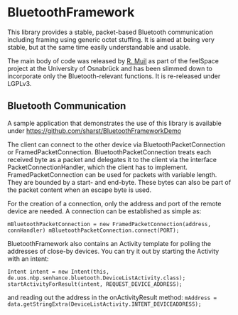 # BluetoothFramework #
This library provides a stable, packet-based Bluetooth communication including framing using generic octet stuffing. It is aimed at being very stable, but at the same time easily understandable and usable.

The main body of code was released by [R. Muil](https://github.com/robertmuil/senhancelib) as part of the feelSpace project at the University of Osnabrück and has been slimmed down to incorporate only the Bluetooth-relevant functions. It is re-released under LGPLv3.

## Bluetooth Communication ##
A sample application that demonstrates the use of this library is available under https://github.com/sharst/BluetoothFrameworkDemo

The client can connect to the other device via BluetoothPacketConnection or FramedPacketConnection. BluetoothPacketConnection treats each received byte as a packet and delegates it to the client via the interface PacketConnectionHandler, which the client has to implement. FramedPacketConnection can be used for packets with variable length. They are bounded by a start- and end-byte. These bytes can also be part of the packet content when an escape byte is used. 

For the creation of a connection, only the address and port of the remote device are needed. A connection can be established as simple as:

`mBluetoothPacketConnection = new FramedPacketConnection(address, connHandler)
mBluetoothPacketConnection.connect(PORT);`

BluetoothFramework also contains an Activity template for polling the addresses of close-by devices. You can try it out by starting the Activity with an intent:

`Intent intent = new Intent(this, de.uos.nbp.senhance.bluetooth.DeviceListActivity.class);
startActivityForResult(intent, REQUEST_DEVICE_ADDRESS);`

and reading out the address in the onActivityResult method:
`mAddress = data.getStringExtra(DeviceListActivity.INTENT_DEVICEADDRESS);`

